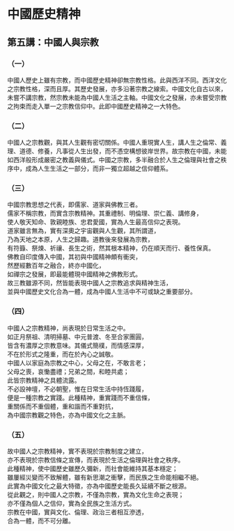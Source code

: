 # 中國歷史精神  
## 第五講：中國人與宗教

### （一）
中國人歷史上雖有宗教，而中國歷史精神卻無宗教性格。此與西洋不同。西洋文化之宗教性格，深而且厚。其歷史發展，亦多沿著宗教之線索。中國文化自古以來，未嘗不講宗教，然宗教未能為中國人生活之主軸。中國文化之發展，亦未嘗受宗教之拘束而走入單一之宗教信仰中。此即中國歷史精神之一大特色。

### （二）
中國人之宗教觀，與其人生觀有密切關係。中國人重現實人生，講人生之倫常、義理、道德、修養，凡事從人生出發，而不憑空構想彼岸世界。故宗教在中國，未能如西洋般形成嚴密之教義與儀式。中國之宗教，多半融合於人生之倫理與社會之秩序中，成為人生生活之一部分，而非一獨立超越之信仰體系。

### （三）
中國宗教思想之代表，即儒家、道家與佛教三者。  
儒家不稱宗教，而實含宗教精神。其重禮制、明倫理、崇仁義、講修身，  
使人敬天知命、敦親睦族、忠君愛國，實為人生最高信仰之表現。  
道家雖言無為，實有深奧之宇宙觀與人生觀，其所謂道，  
乃為天地之本原，人生之歸趣。道教後來發展為宗教，  
有符籙、祭煉、祈禳、長生之術，然其根本精神，仍在順天而行、養性保真。  
佛教自印度傳入中國，其初與中國精神頗有衝突，  
然歷經數百年之融合，終亦中國化，  
如禪宗之發展，即最能體現中國精神之佛教形式。  
故三教雖源不同，然皆能表現中國人之宗教追求與精神生活，  
並與中國歷史文化合為一體，成為中國人生活中不可或缺之重要部分。

### （四）
中國人之宗教精神，尚表現於日常生活之中。  
如正月祭祖、清明掃墓、中元普渡、冬至合家團圓，  
皆含有濃厚之宗教意味。其儀式簡樸，而情感深厚，  
不在於形式之隆重，而在於內心之誠敬。  
中國人以家庭為宗教之中心，父母之在，不敢言老；  
父母之喪，哀慟盡禮；兄弟之間，和睦共處；  
此皆宗教精神之具體流露。  
不必設神壇，不必朝聖，惟在日常生活中持恆踐履，  
便是一種宗教之實踐。此種精神，重實踐而不重信條，  
重關係而不重個體，重和諧而不重對抗，  
為中國宗教觀之特色，亦為中國文化之主脈。

### （五）
故中國人之宗教精神，實不表現於宗教制度之建立，  
亦不表現於宗教信條之宣傳，而表現於生活之倫理與社會之秩序。  
此種精神，使中國歷史雖歷久彌新，而社會能維持其基本穩定；  
雖屢經災變而不致解體，雖有新思潮之衝擊，而民族之生命能相繼不絕。  
此實為中國文化之最大特徵，亦為中國歷史能長久延續不斷之根源。  
從此觀之，則中國人之宗教，不僅為宗教，實為文化生命之表現；  
亦不僅為個人之信仰，實為全民族之生活方式。  
宗教在中國，實與文化、倫理、政治三者相互滲透，  
合為一體，而不可分離。
